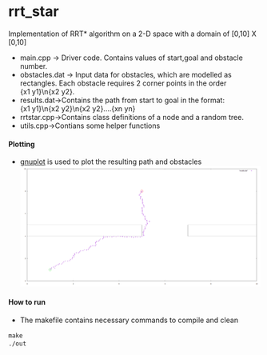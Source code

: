 # rrt_star

Implementation of RRT* algorithm on a 2-D space with a domain of [0,10] X [0,10]
* main.cpp -> Driver code. Contains values of start,goal and obstacle number.
* obstacles.dat -> Input data for obstacles, which are modelled as rectangles. Each obstacle requires 2 corner points in the order <br />{x1 y1}\n{x2 y2}.
* results.dat->Contains the path from start to goal in the format: <br />{x1 y1}\n{x2 y2}\n{x2 y2}....{xn yn}
*  rrtstar.cpp->Contains class definitions of a node and a random tree. 
*  utils.cpp->Contians some helper functions

#### Plotting ####
* [gnuplot](http://www.gnuplot.info/) is used to plot the resulting path and obstacles
![picture alt](https://github.com/safarve/rrt_star/blob/main/plot1.png "A demo plot")

#### How to run ####
* The makefile contains necessary commands to compile and clean
```
make
./out
```
